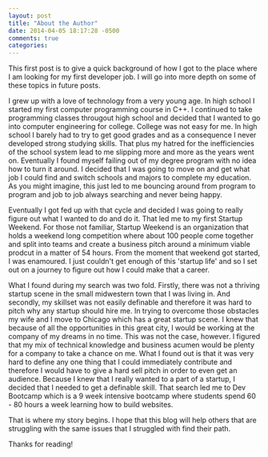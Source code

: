 ```yaml
---
layout: post
title: "About the Author"
date: 2014-04-05 18:17:28 -0500
comments: true
categories: 
---
```

This first post is to give a quick background of how I got to the place where I am looking for my first developer job.  I will go into more depth on some of these topics in future posts.

I grew up with a love of technology from a very young age.  In high school I started my first computer programming course in C++.  I continued to take programming classes througout high school and decided that I wanted to go into computer engineering for college.  College was not easy for me.  In high school I barely had to try to get good grades and as a consequence I never developed strong studying skills. That plus my hatred for the inefficiencies of the school system lead to me slipping more and more as the years went on. Eventually I found myself failing out of my degree program with no idea how to turn it around.  I decided that I was going to move on and get what job I could find and switch schools and majors to complete my education.  As you might imagine, this just led to me bouncing around from program to program and job to job always searching and never being happy.

Eventually I got fed up with that cycle and decided I was going to really figure out what I wanted to do and do it.  That led me to my first Startup Weekend.  For those not familiar, Startup Weekend is an organization that holds a weekend long competition where about 100 people come together and split into teams and create a business pitch around a minimum viable prodcut in a matter of 54 hours.  From the moment that weekend got started, I was enamoured.  I just couldn't get enough of this 'startup life' and so I set out on a journey to figure out how I could make that a career.  

What I found during my search was two fold.  Firstly, there was not a thriving startup scene in the small midwestern town that I was living in.  And secondly, my skillset was not easily definable and therefore it was hard to pitch why any startup should hire me.  In trying to overcome those obstacles my wife and I move to Chicago which has a great startup scene.  I knew that because of all the opportunities in this great city, I would be working at the company of my dreams in no time.  This was not the case, however.  I figured that my mix of technical knowledge and business acumen would be plenty for a company to take a chance on me.  What I found out is that it was very hard to define any one thing that I could immediately contribute and therefore I would have to give a hard sell pitch in order to even get an audience. Because I knew that I really wanted to a part of a startup, I decided that I needed to get a definable skill. That search led me to Dev Bootcamp which is a 9 week intensive bootcamp where students spend 60 - 80 hours a week learning how to build websites.  

That is where my story begins.  I hope that this blog will help others that are struggling with the same issues that I struggled with find their path. 

Thanks for reading!